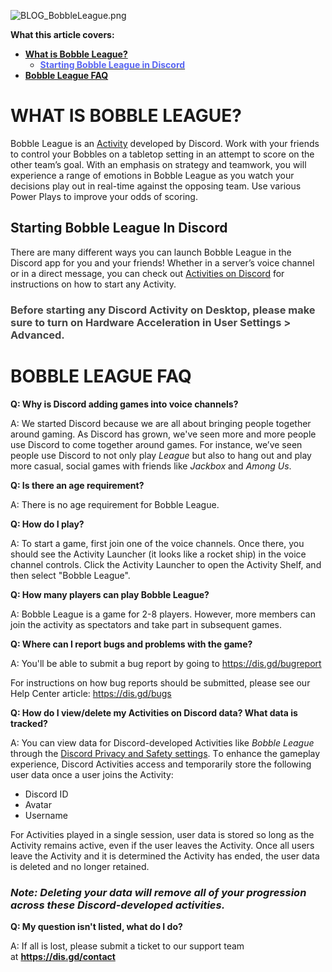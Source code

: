 <p class="wysiwyg-text-align-center"><img src="https://support.discord.com/hc/article_attachments/10151644515351" alt="BLOG_BobbleLeague.png"></p>
<p><span class="wysiwyg-font-size-large"><strong>What this article covers: <br></strong></span></p>
<ul>
    <li>
        <strong><a href="#h_01G501KXXEWF8YEKJH8DSWEQB1" target="_self">What is Bobble League?</a></strong>
        <ul>
            <li><a href="#docs-internal-guid-91ba88d8-7fff-e827-54c1-2d97b56b6569" target="_self"><strong><span style="color: #5865f2;" data-darkreader-inline-color="">Starting Bobble League in Discord</span></strong></a></li>
        </ul>
    </li>
    <li><a href="#h_01G501N23YWCB4B83EXK9G093R" target="_self" rel="undefined"><strong>Bobble League FAQ</strong></a></li>
</ul>
<h1 id="h_01G501KXXEWF8YEKJH8DSWEQB1">WHAT IS BOBBLE LEAGUE?</h1>
<p>Bobble League is an <a href="https://support.discord.com/hc/articles/4422142836759" target="_blank" rel="noopener noreferrer">Activity</a> developed by Discord. Work with your friends to control your Bobbles on a tabletop setting in an attempt to score on the other team’s goal. With an emphasis on strategy and teamwork, you will experience a range of emotions in Bobble League as you watch your decisions play out in real-time against the opposing team. Use various Power Plays to improve your odds of scoring.</p>
<h2 id="docs-internal-guid-91ba88d8-7fff-e827-54c1-2d97b56b6569">Starting Bobble League In Discord</h2>
<p>There are many different ways you can launch Bobble League in the Discord app for you and your friends! Whether in a server’s voice channel or in a direct message, you can check out <a href="https://support.discord.com/hc/en-us/articles/4422142836759-Activities-on-Discord" target="_blank" rel="noopener noreferrer">Activities on Discord</a> for instructions on how to start any Activity.</p>
<h3><span style="color: #434343;" data-darkreader-inline-color="">Before starting any Discord Activity on Desktop, please make sure to turn on Hardware Acceleration in User Settings &gt; Advanced.</span></h3>
<h1 id="h_01G501N23YWCB4B83EXK9G093R"><strong>BOBBLE LEAGUE FAQ</strong></h1>
<p><span class="wysiwyg-font-size-large"><strong>Q: Why is Discord adding games into voice channels?</strong></span></p>
<p>A: We started Discord because we are all about bringing people together around gaming. As Discord has grown, we've seen more and more people use Discord to come together around games. For instance, we’ve seen people use Discord to not only play <em>League</em> but also to hang out and play more casual, social games with friends like <em>Jackbox</em> and <em>Among Us</em>.</p>
<p><span class="wysiwyg-font-size-large"><strong>Q: Is there an age requirement?</strong></span></p>
<p>A: There is no age requirement for Bobble League.</p>
<p><span class="wysiwyg-font-size-large"><strong>Q: How do I play?</strong></span></p>
<p>A: To start a game, first join one of the voice channels. Once there, you should see the Activity Launcher (it looks like a rocket ship) in the voice channel controls. Click the Activity Launcher to open the Activity Shelf, and then select "Bobble League".</p>
<p id="docs-internal-guid-8215fe56-7fff-c042-490b-a91ef0817a0a"><span class="wysiwyg-font-size-large"><strong>Q: How many players can play Bobble League?</strong></span></p>
<p>A: Bobble League is a game for 2-8 players. However, more members can join the activity as spectators and take part in subsequent games.</p>
<p><span class="wysiwyg-font-size-large"><strong>Q: Where can I report bugs and problems with the game?</strong></span></p>
<p>A: You'll be able to submit a bug report by going to <a href="https://dis.gd/bugreport" target="_blank" rel="noopener">https://dis.gd/bugreport</a></p>
<p>For instructions on how bug reports should be submitted, please see our Help Center article: <a href="https://dis.gd/bugs" target="_blank" rel="noopener">https://dis.gd/bugs</a> </p>
<p><strong><span class="wysiwyg-font-size-large">Q: How do I view/delete my Activities on Discord data? What data is tracked?</span></strong></p>
<p><span style="font-weight: 400;">A: You can view data for Discord-developed Activities like <em>Bobble League</em> through the <a href="https://support.discord.com/hc/articles/360004027692" target="_blank" rel="noopener">Discord Privacy and Safety settings</a>. T</span><span style="font-family: -apple-system, BlinkMacSystemFont, 'Segoe UI', Helvetica, Arial, sans-serif;">o enhance the gameplay experience, Discord Activities access and temporarily store the following user data once a user joins the Activity:</span></p>
<ul>
    <li>Discord ID</li>
    <li>Avatar</li>
    <li>Username</li>
</ul>
<p>For Activities played in a single session, user data is stored so long as the Activity remains active, even if the user leaves the Activity. Once all users leave the Activity and it is determined the Activity has ended, the user data is deleted and no longer retained.</p>
<h3><em>Note: Deleting your data will remove all of your progression across these Discord-developed activities.</em></h3>
<p><strong>Q: My question isn't listed, what do I do?</strong></p>
<p>A: If all is lost, please submit a ticket to our support team at <strong><a href="https://dis.gd/contact" target="_blank" rel="noopener noreferrer">https://dis.gd/contact</a></strong></p>